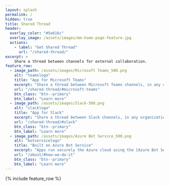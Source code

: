 ```yaml
---
layout: splash
permalink: /
hidden: true
title: Shared Thread
header:
  overlay_color: "#5e616c"
  overlay_image: /assets/images/mm-home-page-feature.jpg
  actions:
    - label: "Get Shared Thread"
      url: "/shared-thread/"
excerpt: >
    Share a thread between channels for external collaboration.
feature_row:
  - image_path: /assets/images/Microsoft Teams_500.png
    alt: "teamslogo"
    title: "App for Microsoft Teams"
    excerpt: "Share a thread between Microsoft Teams channels, in any organization."
    url: "/shared-thread/#microsoft-teams"
    btn_class: "btn--primary"
    btn_label: "Learn more"
  - image_path: /assets/images/Slack-500.png
    alt: "slacklogo"
    title: "App for Slack"
    excerpt: "Share a thread between Slack channels, in any organization."
    url: "/shared-thread/#slack"
    btn_class: "btn--primary"
    btn_label: "Learn more"
  - image_path: /assets/images/Azure Bot Service_500.png
    alt: "botservicelogo"
    title: "Built on Azure Bot Service"
    excerpt: "Apps run securely the Azure cloud using the [Azure Bot Service](https://azure.microsoft.com/en-us/services/bot-services/).  "
    url: "/about/#how-we-do-it"
    btn_class: "btn--primary"
    btn_label: "Learn more"      
---
```


{% include feature_row %}
